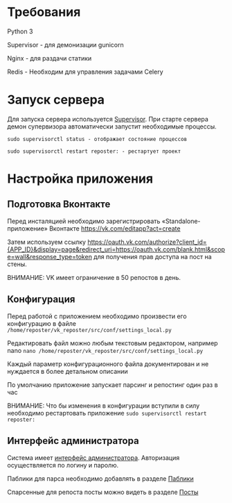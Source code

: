 # Требования
Python 3

Supervisor - для демонизации gunicorn

Nginx - для раздачи статики

Redis - Необходим для управления задачами Celery


# Запуск сервера
Для запуска сервера используется [Supervisor](http://supervisord.org/).
При старте сервера демон супервизора автоматически запустит необходимые процессы.

```sudo supervisorctl status - отображает состояние процессов```

```sudo supervisorctl restart reposter: - рестартует проект```


# Настройка приложения

## Подготовка Вконтакте
Перед инсталяцией необходимо зарегистрировать «Standalone-приложение» Вконтакте https://vk.com/editapp?act=create

Затем используем ссылку
https://oauth.vk.com/authorize?client_id={APP_ID}&display=page&redirect_uri=https://oauth.vk.com/blank.html&scope=wall&response_type=token
для получения прав доступа на пост на стены.

ВНИМАНИЕ: VK имеет ограничение в 50 репостов в день.

## Конфигурация
Перед работой с приложением необходимо произвести его конфигурацию в файле
```/home/reposter/vk_reposter/src/conf/settings_local.py```

Редактировать файл можно любым текстовым редактором, например nano
```nano /home/reposter/vk_reposter/src/conf/settings_local.py```

Каждый параметр конфигурационного файла документирован и не нуждается в более детальном описании

По умолчанию приложение запускает парсинг и репостинг один раз в час

ВНИМАНИЕ: Что бы изменения в конфигурации вступили в силу необходимо рестартовать приложение
```sudo supervisorctl restart reposter:```

## Интерфейс администратора
Система имеет [интерфейс администратора](http://grigory.keeper.fvds.ru/).
Авторизация осуществляется по логину и паролю.

Паблики для парса необходимо добавлять в разделе [Паблики](http://grigory.keeper.fvds.ru/reposter/public/)

Спарсенные для репоста посты можно видеть в разделе [Посты](http://grigory.keeper.fvds.ru/reposter/post/)
